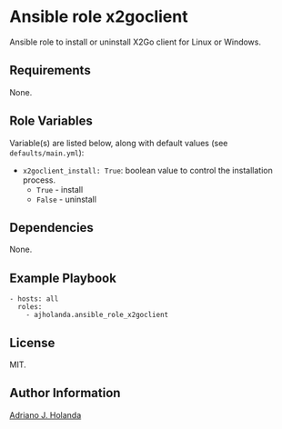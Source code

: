 # Ansible role x2goclient
Ansible role to install or uninstall X2Go client for Linux or Windows.

## Requirements

None.

## Role Variables

Variable(s) are listed below, along with default values (see `defaults/main.yml`):

- `x2goclient_install: True`: boolean value to control the installation process.
	- `True` - install
	- `False` - uninstall

## Dependencies

None.

## Example Playbook

    - hosts: all
      roles:
        - ajholanda.ansible_role_x2goclient

## License

MIT.

## Author Information

[Adriano J. Holanda](https://ajholanda.github.io)
